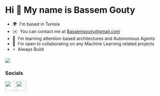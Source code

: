 Hi 👋 My name is Bassem Gouty
=============================


* 🌍  I'm based in Tunisia
* ✉️  You can contact me at [Bassemgouty@gmail.com](mailto:Bassemgouty@gmail.com)
* 🧠  I'm learning attention-based architectures and Autonomous Agents
* 🤝  I'm open to collaborating on any Machine Learning related projects
* ⚡  Always Build

<a href="https://www.github.com/Ganryuu" target="_blank" rel="noreferrer"><img
src="https://img.shields.io/github/followers/Ganryuu?logo=github&style=for-the-badge&color=0891b2&labelColor=1c1917" /></a>

### Socials

<p align="left"> <a href="https://www.github.com/Ganryuu" target="_blank" rel="noreferrer"><img src="https://raw.githubusercontent.com/danielcranney/readme-generator/main/public/icons/socials/github.svg" width="32" height="32" /></a> <a href="https://www.linkedin.com/in/bassem-gouty-0547251ba/" target="_blank" rel="noreferrer"><img src="https://raw.githubusercontent.com/danielcranney/readme-generator/main/public/icons/socials/linkedin.svg" width="32" height="32" /></a></p>

